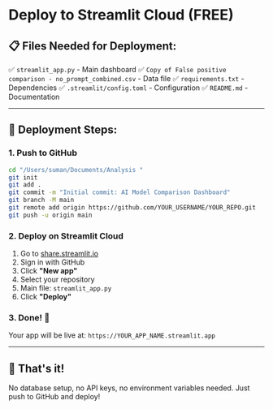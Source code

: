 # Deploy to Streamlit Cloud (FREE)

## 📋 Files Needed for Deployment:
✅ `streamlit_app.py` - Main dashboard
✅ `Copy of False positive comparison - no_prompt_combined.csv` - Data file
✅ `requirements.txt` - Dependencies
✅ `.streamlit/config.toml` - Configuration
✅ `README.md` - Documentation

---

## 🚀 Deployment Steps:

### 1. Push to GitHub
```bash
cd "/Users/suman/Documents/Analysis "
git init
git add .
git commit -m "Initial commit: AI Model Comparison Dashboard"
git branch -M main
git remote add origin https://github.com/YOUR_USERNAME/YOUR_REPO.git
git push -u origin main
```

### 2. Deploy on Streamlit Cloud
1. Go to [share.streamlit.io](https://share.streamlit.io)
2. Sign in with GitHub
3. Click **"New app"**
4. Select your repository
5. Main file: `streamlit_app.py`
6. Click **"Deploy"**

### 3. Done! 🎉
Your app will be live at: `https://YOUR_APP_NAME.streamlit.app`

---

## 📝 That's it!
No database setup, no API keys, no environment variables needed.
Just push to GitHub and deploy!